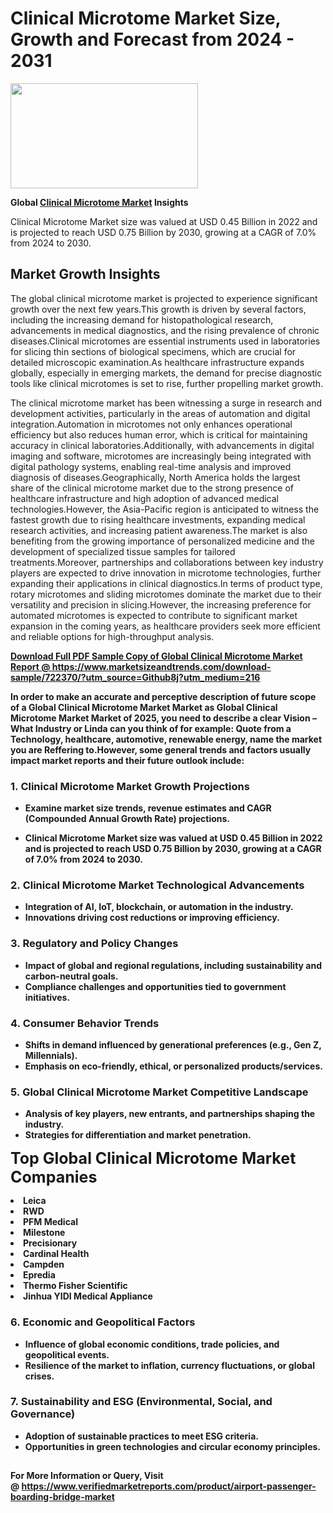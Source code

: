 <H1>Clinical Microtome Market Size, Growth and Forecast from 2024 - 2031</H1><img class="aligncenter size-medium wp-image-584254" src="https://thirdeyenews.in/wp-content/uploads/2024/09/Global-Market-Research-300x168.jpeg" alt="" width="300" height="168" /><p><strong>Global&nbsp;<a href="https://www.marketsizeandtrends.com/download-sample/722370/?utm_source=Github8j?utm_medium=216">Clinical Microtome Market</a> Insights</strong></p><p>Clinical Microtome Market size was valued at USD 0.45 Billion in 2022 and is projected to reach USD 0.75 Billion by 2030, growing at a CAGR of 7.0% from 2024 to 2030.</p><p><h2>Market Growth Insights</h2> <p>The global clinical microtome market is projected to experience significant growth over the next few years.This growth is driven by several factors, including the increasing demand for histopathological research, advancements in medical diagnostics, and the rising prevalence of chronic diseases.Clinical microtomes are essential instruments used in laboratories for slicing thin sections of biological specimens, which are crucial for detailed microscopic examination.As healthcare infrastructure expands globally, especially in emerging markets, the demand for precise diagnostic tools like clinical microtomes is set to rise, further propelling market growth.</p> <p><strong><a href="#"></a></strong></p> <p>The clinical microtome market has been witnessing a surge in research and development activities, particularly in the areas of automation and digital integration.Automation in microtomes not only enhances operational efficiency but also reduces human error, which is critical for maintaining accuracy in clinical laboratories.Additionally, with advancements in digital imaging and software, microtomes are increasingly being integrated with digital pathology systems, enabling real-time analysis and improved diagnosis of diseases.Geographically, North America holds the largest share of the clinical microtome market due to the strong presence of healthcare infrastructure and high adoption of advanced medical technologies.However, the Asia-Pacific region is anticipated to witness the fastest growth due to rising healthcare investments, expanding medical research activities, and increasing patient awareness.The market is also benefiting from the growing importance of personalized medicine and the development of specialized tissue samples for tailored treatments.Moreover, partnerships and collaborations between key industry players are expected to drive innovation in microtome technologies, further expanding their applications in clinical diagnostics.In terms of product type, rotary microtomes and sliding microtomes dominate the market due to their versatility and precision in slicing.However, the increasing preference for automated microtomes is expected to contribute to significant market expansion in the coming years, as healthcare providers seek more efficient and reliable options for high-throughput analysis.</p> <p><strong><a href="#"></p><p><span class=""><strong>Download Full PDF Sample Copy of Global Clinical Microtome Market Report</strong> @ <a href="https://www.marketsizeandtrends.com/download-sample/722370/?utm_source=Github8j?utm_medium=216" target="_blank">https://www.marketsizeandtrends.com/download-sample/722370/?utm_source=Github8j?utm_medium=216</a></span></p><p>In order to make an accurate and perceptive description of future scope of a Global&nbsp;Clinical Microtome Market Market as Global&nbsp;Clinical Microtome Market Market of 2025, you need to describe a clear Vision &ndash; What Industry or Linda can you think of for example: Quote from a Technology, healthcare, automotive, renewable energy, name the market you are Reffering to.However, some general trends and factors usually impact market reports and their future outlook include:</p><h3>1.&nbsp;<strong>Clinical Microtome Market Growth Projections</strong></h3><ul><li>Examine market size trends, revenue estimates and CAGR (Compounded Annual Growth Rate) projections.</li><li><p>Clinical Microtome Market size was valued at USD 0.45 Billion in 2022 and is projected to reach USD 0.75 Billion by 2030, growing at a CAGR of 7.0% from 2024 to 2030.</p></li></ul><h3>2.&nbsp;<strong>Clinical Microtome Market Technological Advancements</strong></h3><ul><li>Integration of AI, IoT, blockchain, or automation in the industry.</li><li>Innovations driving cost reductions or improving efficiency.</li></ul><h3>3.&nbsp;<strong>Regulatory and Policy Changes</strong></h3><ul><li>Impact of global and regional regulations, including sustainability and carbon-neutral goals.</li><li>Compliance challenges and opportunities tied to government initiatives.</li></ul><h3>4.&nbsp;<strong>Consumer Behavior Trends</strong></h3><ul><li>Shifts in demand influenced by generational preferences (e.g., Gen Z, Millennials).</li><li>Emphasis on eco-friendly, ethical, or personalized products/services.</li></ul><h3>5.&nbsp;<strong>Global Clinical Microtome Market Competitive Landscape</strong></h3><ul><li>Analysis of key players, new entrants, and partnerships shaping the industry.</li><li>Strategies for differentiation and market penetration.</li></ul><p data-pm-slice="1 1 []"><span style="color: inherit; font-family: inherit; font-size: 25px;">Top Global Clinical Microtome Market Companies</span></p><div class="" data-test-id=""><p><li>Leica</li><li> RWD</li><li> PFM Medical</li><li> Milestone</li><li> Precisionary</li><li> Cardinal Health</li><li> Campden</li><li> Epredia</li><li> Thermo Fisher Scientific</li><li> Jinhua YIDI Medical Appliance</li></p></div><h3>6.&nbsp;<strong>Economic and Geopolitical Factors</strong></h3><ul><li>Influence of global economic conditions, trade policies, and geopolitical events.</li><li>Resilience of the market to inflation, currency fluctuations, or global crises.</li></ul><h3>7.&nbsp;<strong>Sustainability and ESG (Environmental, Social, and Governance)</strong></h3><ul><li>Adoption of sustainable practices to meet ESG criteria.</li><li>Opportunities in green technologies and circular economy principles.</li></ul><h2><strong style="font-size: 14px;">For More Information or Query, Visit @&nbsp;</strong><a style="background-color: #ffffff; font-size: 14px;" href="https://www.marketsizeandtrends.com/report/clinical-microtome-market/" target="_blank">https://www.verifiedmarketreports.com/product/airport-passenger-boarding-bridge-market</a></h2>